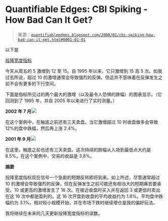 <!--yml

分类：未分类

日期：2024-05-18 08:36:30

-->

# Quantifiable Edges: CBI Spiking - How Bad Can It Get?

> 来源：[`quantifiableedges.blogspot.com/2008/01/cbi-spiking-how-bad-can-it-get.html#0001-01-01`](http://quantifiableedges.blogspot.com/2008/01/cbi-spiking-how-bad-can-it-get.html#0001-01-01)

以下是

[投降宽度指标](http://quantifiableedges.blogspot.com/2008/01/my-capitulative-breadth-indicator.html)

今天从周五的 5 激增到 12 至 15。自 1995 年以来，它只激增到 15 高 5 次。如我过去所说，超过 10 的激增通常会导致强烈的反弹。但这并不意味着在反弹发生之前不会有更多的下行空间。

下面是指标所见过的两个最大的激增（以及最令人恐惧的跌幅）的图表显示。（它回测到了 1995 年，并自 2005 年以来进行了实时测量。）

**2002 年 7 月**![](https://blogger.googleusercontent.com/img/b/R29vZ2xl/AVvXsEjRzI9Zkgq4JIvrDbEUCVW6hpRiwAvV31UdqIvaCVlLzTh6QmGYr2sFWM3z1pmyHl68PYfE5ez2555f30CGEsC9LMX-IzMePewlLBGgfl6u0a0XRFS-eFnFedsI5pQEoSnpJhWej6v97n8/s1600-h/CBI+2002.jpg)

在这个案例中，在触底之前还有三天卖盘。当它激增超过 10 时收盘做多会导致 12%的盘中跌幅，然后再上涨 2.4%。

**2001 年 9 月**![](https://blogger.googleusercontent.com/img/b/R29vZ2xl/AVvXsEi1wyAGSJC2H8muYusEgqXoSodzV5T4NX_NI6ebk2rZwQv8-EQPnsat02ayAeVo7k07lJyhGd4J11sRiHH8HBQhb7qLPiyr15MMW3Jowsp4QPAvWRBqX7Jpi151J8OKDp_yKeZHpQX-gms/s1600-h/CBI+2001.jpg)

在这里，触底之前也还有三天卖盘。这次持续的跌幅从入场到最低点大约是 8.5%。在这个案例中，交易的收益是 3.8%。

**摘要**

投降宽度指标现在信号一个急剧的短期反转即将到来。如上所述，尽管通常超过 10 的激增会导致强烈的反弹，但在反弹发生之前可能还有相当大的短期痛苦要承受。10 或更高的激增发生了 16 次。在接近收盘时买入并在返回 3 或更低时卖出在这 16 次中都是盈利的。这 16 次开盘到收盘的平均收益约为 1.8%。平均盘中跌幅约为 3.1%。相对较小规模开始，并在市场下跌时继续增仓是我的偏好玩法。

我将继续在未来的几天更新投降宽度指标的读数。
